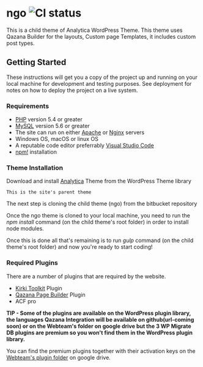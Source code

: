# ngo ![CI status](https://img.shields.io/badge/build-passing-brightgreen.svg)

This is a child theme of Analytica WordPress Theme. This theme uses Qazana Builder for the layouts, Custom page Templates, it includes custom post types.


## Getting Started

These instructions will get you a copy of the project up and running on your local machine for development and testing purposes. See deployment for notes on how to deploy the project on a live system.

### Requirements

* [PHP](http://www.php.net/) version 5.4 or greater
* [MySQL](https://www.mysql.com/) version 5.6 or greater
* The site can run on either [Apache](https://httpd.apache.org/) or [Nginx](https://nginx.org/) servers
* Windows OS, macOS or linux OS
* A reputable code editor preferrably [Visual Studio Code](https://code.visualstudio.com/Download) 
* [npm!](https://www.npmjs.com/get-npm) installation


### Theme Installation

Download and install [Analytica](https://wordpress.org/themes/analytica/) Theme from the WordPress Theme library


```
This is the site's parent theme
```

The next step is cloning the child theme (ngo) from the bitbucket repository

Once the ngo theme is cloned to your local machine, you need to run the *npm install* command (on the child theme's root folder) in order to install node modules.

Once this is done all that's remaining is to run *gulp* command (on the child theme's root folder) and now you're ready to start coding!


### Required Plugins

There are a number of plugins that are required by the website.

* [Kirki Toolkit](https://wordpress.org/plugins/kirki/) Plugin
* [Qazana Page Builder](https://wordpress.org/plugins/qazana/) Plugin 
* ACF pro

**TIP - Some of the plugins are available on the WordPress plugin library, the languages Qazana Integration will be available on github(url-coming soon) or on the Webteam's folder on google drive but the 3  WP Migrate DB plugins are premium so you won't find them in the WordPress plugin library.**

You can find the premium plugins together with their activation keys on the [Webteam's plugin folder](https://drive.google.com/open?id=1_CL_COyteEAwgK9_T7VbVhqGBpW2QFia) on google drive.
